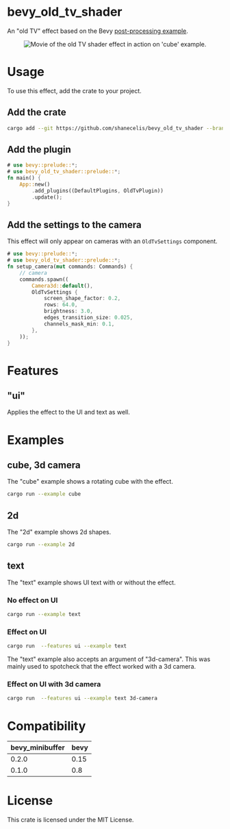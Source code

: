 # bevy_old_tv_shader

An "old TV" effect based on the Bevy [post-processing example](https://github.com/bevyengine/bevy/blob/main/examples/shader/post_processing.rs). 
<p align="center">
  <img src="https://github.com/user-attachments/assets/0718c9f0-177d-473b-bfe8-13c9482bc197" alt="Movie of the old TV shader effect in action on 'cube' example."/>
</p>

# Usage
To use this effect, add the crate to your project.

## Add the crate

``` sh
cargo add --git https://github.com/shanecelis/bevy_old_tv_shader --branch bevy-0.15
```

## Add the plugin

```rust no_run
# use bevy::prelude::*;
# use bevy_old_tv_shader::prelude::*;
fn main() {
    App::new()
        .add_plugins((DefaultPlugins, OldTvPlugin))
        .update();
}
```

## Add the settings to the camera

This effect will only appear on cameras with an `OldTvSettings` component.

```rust no_run
# use bevy::prelude::*;
# use bevy_old_tv_shader::prelude::*;
fn setup_camera(mut commands: Commands) {
    // camera
    commands.spawn((
        Camera3d::default(),
        OldTvSettings {
            screen_shape_factor: 0.2,
            rows: 64.0,
            brightness: 3.0,
            edges_transition_size: 0.025,
            channels_mask_min: 0.1,
        },
    ));
}
```

# Features

## "ui"
Applies the effect to the UI and text as well.

# Examples

## cube, 3d camera

The "cube" example shows a rotating cube with the effect.

``` sh
cargo run --example cube
```

## 2d

The "2d" example shows 2d shapes.

``` sh
cargo run --example 2d
```

## text

The "text" example shows UI text with or without the effect.

### No effect on UI
``` sh
cargo run --example text
```

### Effect on UI
``` sh
cargo run  --features ui --example text
```

The "text" example also accepts an argument of "3d-camera". This was mainly used
to spotcheck that the effect worked with a 3d camera.

### Effect on UI with 3d camera
``` sh
cargo run  --features ui --example text 3d-camera
```
# Compatibility

| bevy_minibuffer | bevy |
|-----------------|------|
| 0.2.0           | 0.15 |
| 0.1.0           | 0.8  |

# License

This crate is licensed under the MIT License.
